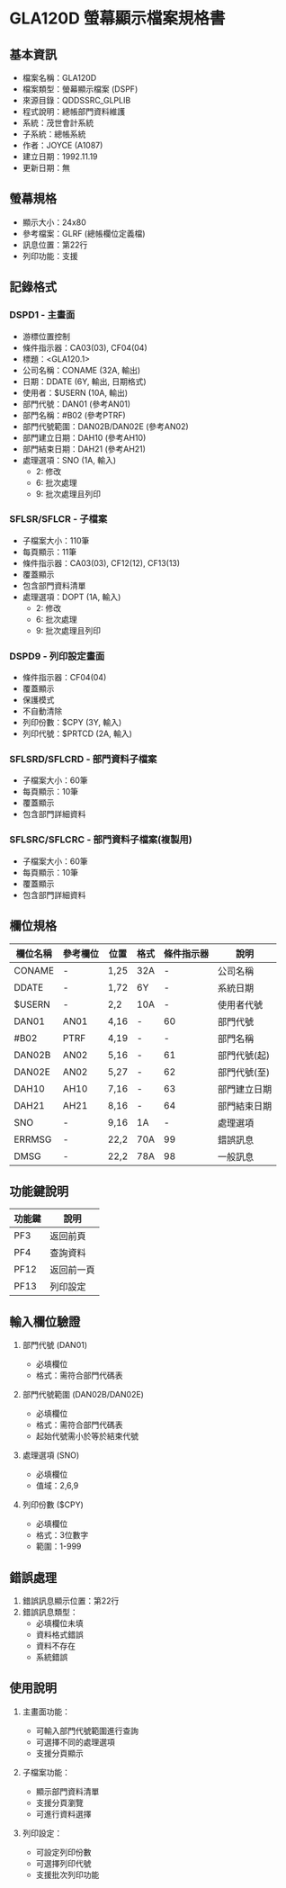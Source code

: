 # GLA120D 螢幕顯示檔案規格書

## 基本資訊
- 檔案名稱：GLA120D
- 檔案類型：螢幕顯示檔案 (DSPF)
- 來源目錄：QDDSSRC_GLPLIB
- 程式說明：總帳部門資料維護
- 系統：茂世會計系統
- 子系統：總帳系統
- 作者：JOYCE (A1087)
- 建立日期：1992.11.19
- 更新日期：無

## 螢幕規格
- 顯示大小：24x80
- 參考檔案：GLRF (總帳欄位定義檔)
- 訊息位置：第22行
- 列印功能：支援

## 記錄格式
### DSPD1 - 主畫面
- 游標位置控制
- 條件指示器：CA03(03), CF04(04)
- 標題：<GLA120.1>
- 公司名稱：CONAME (32A, 輸出)
- 日期：DDATE (6Y, 輸出, 日期格式)
- 使用者：$USERN (10A, 輸出)
- 部門代號：DAN01 (參考AN01)
- 部門名稱：#B02 (參考PTRF)
- 部門代號範圍：DAN02B/DAN02E (參考AN02)
- 部門建立日期：DAH10 (參考AH10)
- 部門結束日期：DAH21 (參考AH21)
- 處理選項：SNO (1A, 輸入)
  - 2: 修改
  - 6: 批次處理
  - 9: 批次處理且列印

### SFLSR/SFLCR - 子檔案
- 子檔案大小：110筆
- 每頁顯示：11筆
- 條件指示器：CA03(03), CF12(12), CF13(13)
- 覆蓋顯示
- 包含部門資料清單
- 處理選項：DOPT (1A, 輸入)
  - 2: 修改
  - 6: 批次處理
  - 9: 批次處理且列印

### DSPD9 - 列印設定畫面
- 條件指示器：CF04(04)
- 覆蓋顯示
- 保護模式
- 不自動清除
- 列印份數：$CPY (3Y, 輸入)
- 列印代號：$PRTCD (2A, 輸入)

### SFLSRD/SFLCRD - 部門資料子檔案
- 子檔案大小：60筆
- 每頁顯示：10筆
- 覆蓋顯示
- 包含部門詳細資料

### SFLSRC/SFLCRC - 部門資料子檔案(複製用)
- 子檔案大小：60筆
- 每頁顯示：10筆
- 覆蓋顯示
- 包含部門詳細資料

## 欄位規格
| 欄位名稱 | 參考欄位 | 位置 | 格式 | 條件指示器 | 說明 |
|---------|---------|------|------|------------|------|
| CONAME | - | 1,25 | 32A | - | 公司名稱 |
| DDATE | - | 1,72 | 6Y | - | 系統日期 |
| $USERN | - | 2,2 | 10A | - | 使用者代號 |
| DAN01 | AN01 | 4,16 | - | 60 | 部門代號 |
| #B02 | PTRF | 4,19 | - | - | 部門名稱 |
| DAN02B | AN02 | 5,16 | - | 61 | 部門代號(起) |
| DAN02E | AN02 | 5,27 | - | 62 | 部門代號(至) |
| DAH10 | AH10 | 7,16 | - | 63 | 部門建立日期 |
| DAH21 | AH21 | 8,16 | - | 64 | 部門結束日期 |
| SNO | - | 9,16 | 1A | - | 處理選項 |
| ERRMSG | - | 22,2 | 70A | 99 | 錯誤訊息 |
| DMSG | - | 22,2 | 78A | 98 | 一般訊息 |

## 功能鍵說明
| 功能鍵 | 說明 |
|-------|------|
| PF3 | 返回前頁 |
| PF4 | 查詢資料 |
| PF12 | 返回前一頁 |
| PF13 | 列印設定 |

## 輸入欄位驗證
1. 部門代號 (DAN01)
   - 必填欄位
   - 格式：需符合部門代碼表

2. 部門代號範圍 (DAN02B/DAN02E)
   - 必填欄位
   - 格式：需符合部門代碼表
   - 起始代號需小於等於結束代號

3. 處理選項 (SNO)
   - 必填欄位
   - 值域：2,6,9

4. 列印份數 ($CPY)
   - 必填欄位
   - 格式：3位數字
   - 範圍：1-999

## 錯誤處理
1. 錯誤訊息顯示位置：第22行
2. 錯誤訊息類型：
   - 必填欄位未填
   - 資料格式錯誤
   - 資料不存在
   - 系統錯誤

## 使用說明
1. 主畫面功能：
   - 可輸入部門代號範圍進行查詢
   - 可選擇不同的處理選項
   - 支援分頁顯示

2. 子檔案功能：
   - 顯示部門資料清單
   - 支援分頁瀏覽
   - 可進行資料選擇

3. 列印設定：
   - 可設定列印份數
   - 可選擇列印代號
   - 支援批次列印功能 